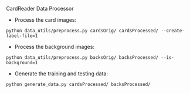 CardReader Data Processor

* Process the card images: 

```
python data_utils/preprocess.py cardsOrig/ cardsProcessed/ --create-label-file=1
```

* Process the background images: 

```
python data_utils/preprocess.py backsOrig/ backsProcessed/ --is-background=1
```

* Generate the training and testing data: 

```
python generate_data.py cardsProcessed/ backsProcessed/
```
